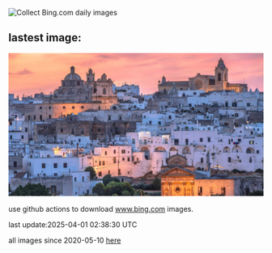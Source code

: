 ![Collect Bing.com daily images](https://github.com/counter2015/bing-daily-images/workflows/Collect%20Bing.com%20daily%20images/badge.svg)
## lastest image:
![](images/img.jpg)

use github actions to download www.bing.com images.

last update:2025-04-01 02:38:30 UTC

all images since 2020-05-10 [here](https://github.com/counter2015/bing-daily-images/tree/master/images) 
